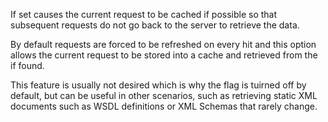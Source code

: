 ﻿If set causes the current request to be cached if possible so that subsequent requests do not go back to the server to retrieve the data.

By default requests are forced to be refreshed on every hit and this option allows the current request to be stored into a cache and retrieved from the if found.

This feature is usually not desired which is why the flag is tuirned off by default, but can be useful in other scenarios, such as retrieving static XML documents such as WSDL definitions or XML Schemas that rarely change.
